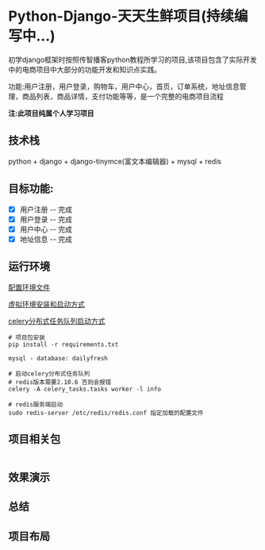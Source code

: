 # Python-Django-天天生鲜项目(持续编写中...)

初学django框架时按照传智播客python教程所学习的项目,该项目包含了实际开发中的电商项目中大部分的功能开发和知识点实践。

功能:用户注册，用户登录，购物车，用户中心，首页，订单系统，地址信息管理，商品列表，商品详情，支付功能等等，是一个完整的电商项目流程

__注:此项目纯属个人学习项目__

## 技术栈
python + django + django-tinymce(富文本编辑器) + mysql + redis

## 目标功能:
- [x] 用户注册 -- 完成
- [x] 用户登录 -- 完成
- [x] 用户中心 -- 完成
- [x] 地址信息 -- 完成

## 运行环境

[配置环境文件](https://github.com/yuanwenq/dailyfresh/blob/dev/dailyfresh/settings.py)

[虚拟环境安装和启动方式]()

[celery分布式任务队列启动方式]()
```
# 项目包安装
pip install -r requirements.txt

mysql - database: dailyfresh

# 启动celery分布式任务队列
# redis版本需要2.10.6 否则会报错
celery -A celery_tasks.tasks worker -l info

# redis服务端启动
sudo redis-server /etc/redis/redis.conf 指定加载的配置文件

```
## 项目相关包
```

```

## 效果演示

## 总结

## 项目布局
